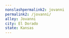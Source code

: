 ```yaml
---
﻿nonslashpermalink2: jovanni
permalink2: /jovanni/
alley: Jovanni
city: El Dorado
state: Kansas
---
```

